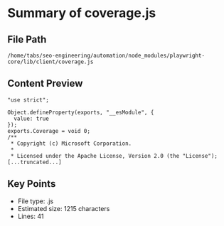 # Summary of coverage.js
  
## File Path
`/home/tabs/seo-engineering/automation/node_modules/playwright-core/lib/client/coverage.js`

## Content Preview
```
"use strict";

Object.defineProperty(exports, "__esModule", {
  value: true
});
exports.Coverage = void 0;
/**
 * Copyright (c) Microsoft Corporation.
 *
 * Licensed under the Apache License, Version 2.0 (the "License");
[...truncated...]
```

## Key Points
- File type: .js
- Estimated size: 1215 characters
- Lines: 41
